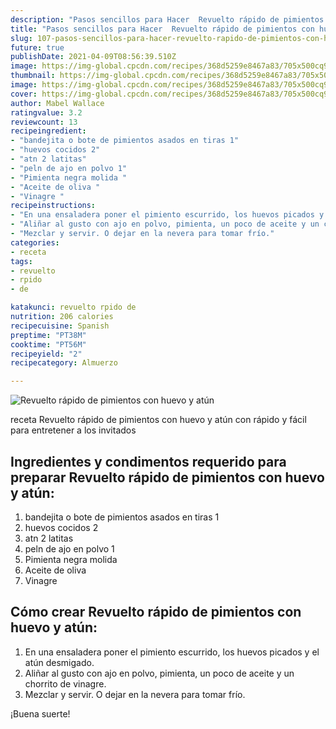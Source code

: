 ```yaml
---
description: "Pasos sencillos para Hacer  Revuelto rápido de pimientos con huevo y atún"
title: "Pasos sencillos para Hacer  Revuelto rápido de pimientos con huevo y atún"
slug: 107-pasos-sencillos-para-hacer-revuelto-rapido-de-pimientos-con-huevo-y-atun
future: true
publishDate: 2021-04-09T08:56:39.510Z
image: https://img-global.cpcdn.com/recipes/368d5259e8467a83/705x500cq90/revuelto-rapido-de-pimientos-con-huevo-y-atun-foto-principal.jpg
thumbnail: https://img-global.cpcdn.com/recipes/368d5259e8467a83/705x500cq90/revuelto-rapido-de-pimientos-con-huevo-y-atun-foto-principal.jpg
image: https://img-global.cpcdn.com/recipes/368d5259e8467a83/705x500cq90/revuelto-rapido-de-pimientos-con-huevo-y-atun-foto-principal.jpg
cover: https://img-global.cpcdn.com/recipes/368d5259e8467a83/705x500cq90/revuelto-rapido-de-pimientos-con-huevo-y-atun-foto-principal.jpg
author: Mabel Wallace
ratingvalue: 3.2
reviewcount: 13
recipeingredient:
- "bandejita o bote de pimientos asados en tiras 1"
- "huevos cocidos 2"
- "atn 2 latitas"
- "peln de ajo en polvo 1"
- "Pimienta negra molida "
- "Aceite de oliva "
- "Vinagre "
recipeinstructions:
- "En una ensaladera poner el pimiento escurrido, los huevos picados y el atún desmigado."
- "Aliñar al gusto con ajo en polvo, pimienta, un poco de aceite y un chorrito de vinagre."
- "Mezclar y servir. O dejar en la nevera para tomar frío."
categories:
- receta
tags:
- revuelto
- rpido
- de

katakunci: revuelto rpido de 
nutrition: 206 calories
recipecuisine: Spanish
preptime: "PT38M"
cooktime: "PT56M"
recipeyield: "2"
recipecategory: Almuerzo

---
```



![Revuelto rápido de pimientos con huevo y atún](https://img-global.cpcdn.com/recipes/368d5259e8467a83/705x500cq90/revuelto-rapido-de-pimientos-con-huevo-y-atun-foto-principal.jpg)

receta Revuelto rápido de pimientos con huevo y atún con rápido y fácil para entretener a los invitados

<!--inarticleads1-->

## Ingredientes y condimentos requerido para preparar Revuelto rápido de pimientos con huevo y atún:

1. bandejita o bote de pimientos asados en tiras 1
1. huevos cocidos 2
1. atn 2 latitas
1. peln de ajo en polvo 1
1. Pimienta negra molida 
1. Aceite de oliva 
1. Vinagre 



<!--inarticleads2-->

## Cómo crear Revuelto rápido de pimientos con huevo y atún:

1. En una ensaladera poner el pimiento escurrido, los huevos picados y el atún desmigado.
1. Aliñar al gusto con ajo en polvo, pimienta, un poco de aceite y un chorrito de vinagre.
1. Mezclar y servir. O dejar en la nevera para tomar frío.



¡Buena suerte!

